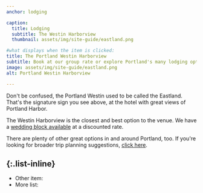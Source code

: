 ```yaml
---
anchor: lodging

caption:
  title: Lodging
  subtitle: The Westin Harborview
  thumbnail: assets/img/site-guide/eastland.png

#what displays when the item is clicked:
title: The Portland Westin Harborview
subtitle: Book at our group rate or explore Portland's many lodging options.
image: assets/img/site-guide/eastland.png
alt: Portland Westin Harborview

---
```

Don't be confused, the Portland Westin used to be called the Eastland. That's the signature sign you see above, at the hotel with great views of Portland Harbor.

The Westin Harborview is the closest and best option to the venue. We have a [wedding block available](https://www.marriott.com/event-reservations/reservation-link.mi?id=1640189676884&key=GRP&app=resvlink) at a discounted rate.

There are plenty of other great options in and around Portland, too. If you're looking for broader trip planning suggestions, <a href="#p-non-wedding-fun" data-dismiss="modal" data-toggle="modal">click here</a>.

{:.list-inline}
-
- Other item:
- More list:
